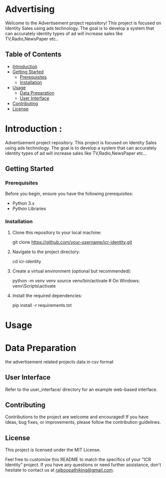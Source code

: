# Advertising

Welcome to the Advertisement  project repository! This project is focused on Identity Sales using ads technology. The goal is to develop a system that can accurately identity types of ad will increase sales like TV,Radio,NewsPaper etc..

## Table of Contents

- [Introduction](#introduction)
- [Getting Started](#getting-started)
  - [Prerequisites](#prerequisites)
  - [Installation](#installation)
- [Usage](#usage)
  - [Data Preparation](#data-preparation)
  - [User Interface](#user-interface)
- [Contributing](#contributing)
- [License](#license)

# Introduction :
  Advertisement  project repository. This project is focused on Identity Sales using ads technology. The goal is to develop a system that can accurately identity types of ad will increase sales like TV,Radio,NewsPaper etc...

## Getting Started

### Prerequisites

Before you begin, ensure you have the following prerequisites:

- Python 3.x
- Python Libraries

### Installation

1. Clone this repository to your local machine:

   git clone https://github.com/your-username/icr-identity.git

3. Navigate to the project directory:

    cd icr-identity

5. Create a virtual environment (optional but recommended):

   python -m venv venv
   source venv/bin/activate  # On Windows: venv\Scripts\activate

7. Install the required dependencies:

    pip install -r requirements.txt

# Usage
# Data Preparation
  the advertisement related projects data in csv format 
## User Interface
   Refer to the user_interface/ directory for an example web-based interface.
## Contributing

Contributions to the project are welcome and encouraged! If you have ideas, bug fixes, or improvements, please follow the contribution guidelines.
## License
  This project is licensed under the MIT License.

Feel free to customize this README to match the specifics of your "ICR Identity" project. If you have any questions or need further assistance, don't hesitate to contact us at rajboopathiking@gmail.com.
